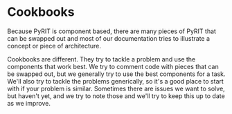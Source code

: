 # Cookbooks

Because PyRIT is component based, there are many pieces of PyRIT that can be swapped out and most of our documentation tries to illustrate a concept or piece of architecture.

Cookbooks are different. They try to tackle a problem and use the components that work best. We try to comment code with pieces that can be swapped out, but we generally try to use the best components for a task. We'll also try to tackle the problems generically, so it's a good place to start with if your problem is similar. Sometimes there are issues we want to solve, but haven't yet, and we try to note those and we'll try to keep this up to date as we improve.
